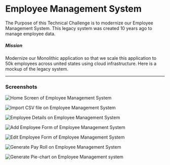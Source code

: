 # Employee Management System



The Purpose of this Technical Challenge is to modernize our Employee Management System. 
 This legacy system was created 10 years ago to manage employee data. 



##### Mission 
Modernize our Monolithic application so that we scale this application to 50k employees across united states using cloud infrastructure. Here is a mockup of the legacy system.


---
### Screenshots

![Home Screen of Employee Management System][homeScreen]

[homeScreen]: https://github.com/Sandiprag/Employee-Management/blob/master/Screenshots/Home%20Screen.PNG "Home Screen of Employee Management System"


![Import CSV file on Employee Management System][importCSV]

[importCSV]: https://github.com/Sandiprag/Employee-Management/blob/master/Screenshots/Import%20CSV.PNG "Import CSV file on Employee Management System"


![Employee Details on Employee Management System][employeeDetails]

[employeeDetails]: https://github.com/Sandiprag/Employee-Management/blob/master/Screenshots/Employee%20Details.PNG "Employee Details on Employee Management System"


![Add Employee Form of Employee Management System][addEmployee]

[addEmployee]: https://github.com/Sandiprag/Employee-Management/blob/master/Screenshots/Add%20Employee.PNG "Add Employee Form of Employee Management System"


![Edit Employee Form of Employee Management System][editEmployee]

[editEmployee]: https://github.com/Sandiprag/Employee-Management/blob/master/Screenshots/Edit%20Employee.PNG "Edit Employee Form of Employee Management System"


![Generate Pay Roll on Employee Management System][generatePayroll]

[generatePayroll]: https://github.com/Sandiprag/Employee-Management/blob/master/Screenshots/Payroll.PNG "Generate Pay Roll on Employee Management System"


![Generate Pie-chart on Employee Management system][generatePiechart]

[generatePiechart]: https://github.com/Sandiprag/Employee-Management/blob/master/Screenshots/report.PNG "Generate Pie-chart on Employee Management System"



